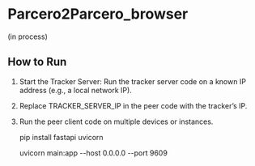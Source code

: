 # Parcero2Parcero_browser
(in process)



## How to Run


1. Start the Tracker Server: Run the tracker server code on a known IP address (e.g., a local network IP).
2. Replace TRACKER_SERVER_IP in the peer code with the tracker’s IP.
3. Run the peer client code on multiple devices or instances.

	pip install fastapi uvicorn

	uvicorn main:app --host 0.0.0.0 --port 9609 